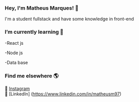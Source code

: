 ### Hey, I'm Matheus Marques! 👋


 I'm a student fullstack and have some knowledge in front-end<br>

### I’m currently learning 🌱
<p>-React js</p>
<p>-Node js</p>
<p>-Data base</p>

### Find me elsewhere 🌎

📸 [Instagram](https://instagram.com/) <br>
💼 [LinkedIn] (https://www.linkedin.com/in/matheusm97)

<!--
**matheus097/matheus097** is a ✨ _special_ ✨ repository because its `README.md` (this file) appears on your GitHub profile.

Here are some ideas to get you started:

- 🔭 I’m currently working on ...
- 🌱 I’m currently learning ...
- 👯 I’m looking to collaborate on ...
- 🤔 I’m looking for help with ...
- 💬 Ask me about ...
- 📫 How to reach me: ...
- 😄 Pronouns: ...
- ⚡ Fun fact: ...
-->
